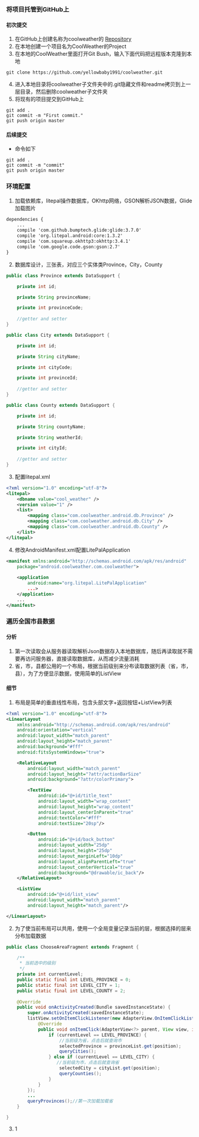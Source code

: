 ### 将项目托管到GitHub上
#### 初次提交
 1. 在GitHub上创建名称为coolweather的 [Repository][1]
 2. 在本地创建一个项目名为CoolWeather的Project
 3. 在本地的CoolWeather里面打开Git Bush，输入下面代码把远程版本克隆到本地

``` git
git clone https://github.com/yellowbaby1991/coolweather.git
```

 4. 进入本地目录将coolweather子文件夹中的.git隐藏文件和readme拷贝到上一层目录，然后删除coolweather子文件夹
 5. 将现有的项目提交到GitHub上
``` git
git add .
git commit -m "First commit."
git push origin master
```

#### 后续提交


 - 命令如下

``` git
git add .
git commit -m "commit"
git push origin master
```


### 环境配置

 1. 加载依赖库，litepal操作数据库，OKhttp网络，GSON解析JSON数据，Glide加载图片
 
``` xml
dependencies {
    ...
    compile 'com.github.bumptech.glide:glide:3.7.0'
    compile 'org.litepal.android:core:1.3.2'
    compile 'com.squareup.okhttp3:okhttp:3.4.1'
    compile 'com.google.code.gson:gson:2.7'
}
```

 2. 数据库设计，三张表，对应三个实体类Province，City，County

``` java
public class Province extends DataSupport {

    private int id;

    private String provinceName;

    private int provinceCode;
	
	//getter and setter	
}	
```


``` java
public class City extends DataSupport {

    private int id;

    private String cityName;

    private int cityCode;

    private int provinceId;
	
	//getter and setter
}	
```

``` java
public class County extends DataSupport {

    private int id;

    private String countyName;

    private String weatherId;

    private int cityId;
	
	//getter and setter
}	
```

 3. 配置litepal.xml

``` xml
<?xml version="1.0" encoding="utf-8"?>
<litepal>
    <dbname value="cool_weather" />
    <version value="1" />
    <list>
        <mapping class="com.coolweather.android.db.Province" />
        <mapping class="com.coolweather.android.db.City" />
        <mapping class="com.coolweather.android.db.County" />
    </list>
</litepal>
```

4. 修改AndroidManifest.xml配置LitePalApplication

``` xml
<manifest xmlns:android="http://schemas.android.com/apk/res/android"
    package="android.coolweather.com.coolweather">
    
    <application
        android:name="org.litepal.LitePalApplication"
        ...>
    </application>
    ...
</manifest>

```


  [1]: https://github.com/yellowbaby1991/coolweather
### 遍历全国市县数据
#### 分析

 1. 第一次读取会从服务器读取解析Json数据存入本地数据库，随后再读取就不需要再访问服务器，直接读取数据库，从而减少流量消耗
 2. 省，市，县都公用的一个布局，根据当前级别来分布读取数据列表（省，市，县），为了方便显示数据，使用简单的ListView
#### 细节

 1. 布局是简单的垂直线性布局，包含头部文字+返回按钮+ListView列表

``` xml
<?xml version="1.0" encoding="utf-8"?>
<LinearLayout
    xmlns:android="http://schemas.android.com/apk/res/android"
    android:orientation="vertical"
    android:layout_width="match_parent"
    android:layout_height="match_parent"
    android:background="#fff"
    android:fitsSystemWindows="true">

    <RelativeLayout
        android:layout_width="match_parent"
        android:layout_height="?attr/actionBarSize"
        android:background="?attr/colorPrimary">

        <TextView
            android:id="@+id/title_text"
            android:layout_width="wrap_content"
            android:layout_height="wrap_content"
            android:layout_centerInParent="true"
            android:textColor="#fff"
            android:textSize="20sp"/>

        <Button
            android:id="@+id/back_button"
            android:layout_width="25dp"
            android:layout_height="25dp"
            android:layout_marginLeft="10dp"
            android:layout_alignParentLeft="true"
            android:layout_centerVertical="true"
            android:background="@drawable/ic_back"/>
    </RelativeLayout>

    <ListView
        android:id="@+id/list_view"
        android:layout_width="match_parent"
        android:layout_height="match_parent"/>

</LinearLayout>
```

 2. 为了使当前布局可以共用，使用一个全局变量记录当前的层，根据选择的层来分布加载数据
 
``` java
public class ChooseAreaFragment extends Fragment {

    /**
     * 当前选中的级别
     */
    private int currentLevel;
    public static final int LEVEL_PROVINCE = 0;
    public static final int LEVEL_CITY = 1;
    public static final int LEVEL_COUNTY = 2;
	
	@Override
    public void onActivityCreated(Bundle savedInstanceState) {
        super.onActivityCreated(savedInstanceState);
        listView.setOnItemClickListener(new AdapterView.OnItemClickListener() {
            @Override
            public void onItemClick(AdapterView<?> parent, View view, int position, long id) {
                if (currentLevel == LEVEL_PROVINCE) {
					//当前级为省，点击后就查询市
                    selectedProvince = provinceList.get(position);
                    queryCities();
                } else if (currentLevel == LEVEL_CITY) {
				   //当前级为市，点击后就查询省
                    selectedCity = cityList.get(position);
                    queryCounties();
                }
            }
        });
		...
        queryProvinces();//第一次加载加载省
    }

}
```


 3. 1